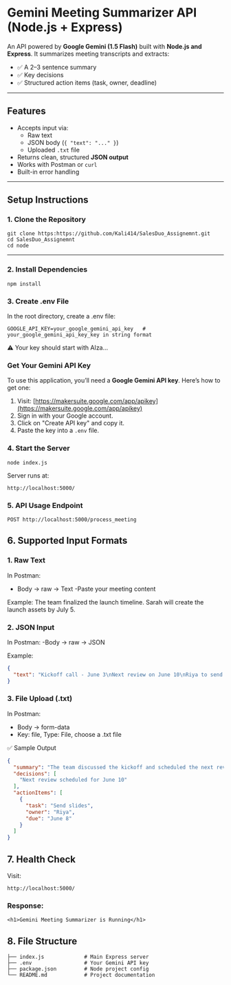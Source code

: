 # Gemini Meeting Summarizer API (Node.js + Express)

An API powered by **Google Gemini (1.5 Flash)** built with **Node.js and Express**. It summarizes meeting transcripts and extracts:

- ✅ A 2–3 sentence summary  
- ✅ Key decisions  
- ✅ Structured action items (task, owner, deadline)

---

##  Features

- Accepts input via:
  - Raw text
  - JSON body (`{ "text": "..." }`)
  - Uploaded `.txt` file
- Returns clean, structured **JSON output**
- Works with Postman or `curl`
- Built-in error handling

---

##  Setup Instructions

### 1. Clone the Repository

```
git clone https:https://github.com/Kali414/SalesDuo_Assignemnt.git
cd SalesDuo_Assignemnt
cd node
```

---

### 2. Install Dependencies
```
npm install
```

### 3. Create .env File
In the root directory, create a .env file:
```
GOOGLE_API_KEY=your_google_gemini_api_key   # your_google_gemini_api_key_key in string format
```
⚠️ Your key should start with AIza...

### Get Your Gemini API Key

To use this application, you’ll need a **Google Gemini API key**. Here’s how to get one:

1. Visit: [https://makersuite.google.com/app/apikey](https://makersuite.google.com/app/apikey)
2. Sign in with your Google account.
3. Click on "Create API key" and copy it.
4. Paste the key into a `.env` file.

### 4. Start the Server

```
node index.js
```

Server runs at:
```
http://localhost:5000/
```



### 5. API Usage Endpoint
```
POST http://localhost:5000/process_meeting
```

##  6. Supported Input Formats
### 1. Raw Text
In Postman:
- Body → raw → Text
-Paste your meeting content

Example:
The team finalized the launch timeline. Sarah will create the launch assets by July 5.

### 2. JSON Input
In Postman:
-Body → raw → JSON

Example:
```json
{
  "text": "Kickoff call - June 3\nNext review on June 10\nRiya to send slides by June 8"
}
```

### 3. File Upload (.txt)
In Postman:
- Body → form-data
- Key: file, Type: File, choose a .txt file

✅ Sample Output
```json
{
  "summary": "The team discussed the kickoff and scheduled the next review meeting. Riya is responsible for sending the slides before the deadline.",
  "decisions": [
    "Next review scheduled for June 10"
  ],
  "actionItems": [
    {
      "task": "Send slides",
      "owner": "Riya",
      "due": "June 8"
    }
  ]
}
```

## 7. Health Check
Visit:
```
http://localhost:5000/
```

### Response:
```
<h1>Gemini Meeting Summarizer is Running</h1>
```

## 8. File Structure
```
├── index.js             # Main Express server
├── .env                 # Your Gemini API key
├── package.json         # Node project config
└── README.md            # Project documentation
```
